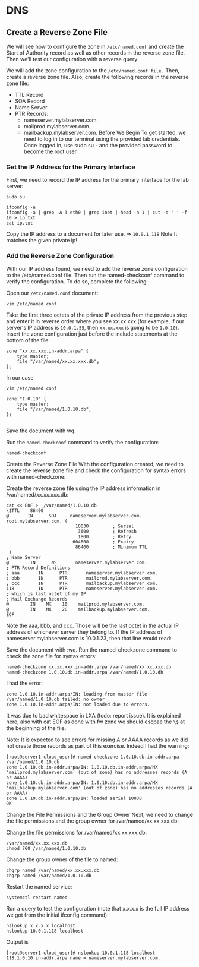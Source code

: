 # DNS

## Create a Reverse Zone File


We will see how to configure the zone in `/etc/named.conf` and create the Start of Authority record as well as other records in the reverse zone file. Then we'll test our configuration with a reverse query.

We will add the zone configuration to the `/etc/named.conf file.` 
Then, create a reverse zone file. Also, create the following records in the reverse zone file:

- TTL Record
- SOA Record
- Name Server
- PTR Records:
  - nameserver.mylabserver.com.
  - mailprod.mylabserver.com.
  - mailbackup.mylabserver.com.
Before We Begin
To get started, we need to log in to our terminal using the provided lab credentials. Once logged in, use sudo su - and the provided password to become the root user.

### Get the IP Address for the Primary Interface

First, we need to record the IP address for the primary interface for the lab server:

````
sudo su

ifconfig -a
ifconfig -a | grep -A 3 eth0 | grep inet | head -n 1 | cut -d ' ' -f 10 > ip.txt
cat ip.txt
````

Copy the IP address to a document for later use. => `10.0.1.118`
Note It matches the given private ip!

### Add the Reverse Zone Configuration
With our IP address found, we need to add the reverse zone configuration to the /etc/named.conf file. Then run the named-checkconf command to verify the configuration. To do so, complete the following:

Open our `/etc/named.conf` document:

````
vim /etc/named.conf
````

Take the first three octets of the private IP address from the previous step and enter it in reverse order where you see xx.xx.xxx (for example, if our server's IP address is `10.0.1.55`, then `xx.xx.xxx` is going to be `1.0.10`). Insert the zone configuration just before the include statements at the bottom of the file:

````
zone "xx.xx.xxx.in-addr.arpa" {
    type master;
    file "/var/named/xx.xx.xxx.db";
};
````
In our case

````
vim /etc/named.conf

zone "1.0.10" {
    type master;
    file "/var/named/1.0.10.db";
};
  
````
Save the document with wq.

Run the `named-checkconf` command to verify the configuration:
````
named-checkconf
````
Create the Reverse Zone File
With the configuration created, we need to create the reverse zone file and check the configuration for syntax errors with named-checkzone:

Create the reverse zone file using the IP address information in /var/named/xx.xx.xxx.db:

````
cat << EOF >  /var/named/1.0.10.db
\$TTL    86400
@       IN      SOA     nameserver.mylabserver.com. root.mylabserver.com. (
                          10030         ; Serial
                           3600         ; Refresh
                           1800         ; Retry
                         604800         ; Expiry
                          86400         ; Minimum TTL
 )
; Name Server
@        IN      NS       nameserver.mylabserver.com.
; PTR Record Definitions
; aaa       IN      PTR       nameserver.mylabserver.com.
; bbb       IN      PTR       mailprod.mylabserver.com.
; ccc       IN      PTR       mailbackup.mylabserver.com.
118         IN      PTR       nameserver.mylabserver.com.
; which is last octet of my IP
; Mail Exchange Records
@        IN    MX    10    mailprod.mylabserver.com.
@        IN    MX    20    mailbackup.mylabserver.com.
EOF
````

Note the aaa, bbb, and ccc. Those will be the last octet in the actual IP address of whichever server they belong to. 
If the IP address of nameserver.mylabserver.com is 10.0.1.23, then that line would read:


Save the document with :wq.
Run the named-checkzone command to check the zone file for syntax errors:
````
named-checkzone xx.xx.xxx.in-addr.arpa /var/named/xx.xx.xxx.db
named-checkzone 1.0.10.db.in-addr.arpa /var/named/1.0.10.db 
````

I had the error:
````
zone 1.0.10.in-addr.arpa/IN: loading from master file /var/named/1.0.10.db failed: no owner
zone 1.0.10.in-addr.arpa/IN: not loaded due to errors.
````

It was due to bad whitespace in LXA (todo: report issue).
It is explained here, also with cat EOF as done with fw zone we should escpae the `\$` at the beginning of the file.


Note: It is expected to see errors for missing A or AAAA records as we did not create those records as part of this exercise.
Indeed I had the warning:

````
[root@server1 cloud_user]# named-checkzone 1.0.10.db.in-addr.arpa /var/named/1.0.10.db
zone 1.0.10.db.in-addr.arpa/IN: 1.0.10.db.in-addr.arpa/MX 'mailprod.mylabserver.com' (out of zone) has no addresses records (A or AAAA)
zone 1.0.10.db.in-addr.arpa/IN: 1.0.10.db.in-addr.arpa/MX 'mailbackup.mylabserver.com' (out of zone) has no addresses records (A or AAAA)
zone 1.0.10.db.in-addr.arpa/IN: loaded serial 10030
OK
````

Change the File Permissions and the Group Owner
Next, we need to change the file permissions and the group owner for /var/named/xx.xx.xxx.db:

Change the file permissions for /var/named/xx.xx.xxx.db:

```
/var/named/xx.xx.xxx.db
chmod 760 /var/named/1.0.10.db
```

Change the group owner of the file to named:

```
chgrp named /var/named/xx.xx.xxx.db
chgrp named /var/named/1.0.10.db
```

Restart the named service:

````
systemctl restart named
````

Run a query to test the configuration (note that x.x.x.x is the full IP address we got from the initial ifconfig command):

````
nslookup x.x.x.x localhost
nslookup 10.0.1.118 localhost
````

Output is 

````
[root@server1 cloud_user]# nslookup 10.0.1.118 localhost
118.1.0.10.in-addr.arpa name = nameserver.mylabserver.com.
````
